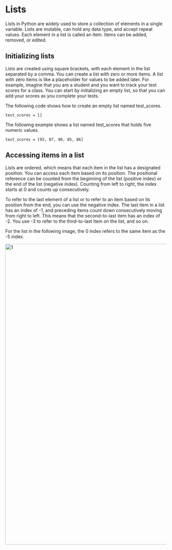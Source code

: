 # Lists

Lists in Python are widely used to store a collection of elements in a single variable. Lists are mutable, can hold any data type, and accept repeat values. Each element in a list is called an item. Items can be added, removed, or edited.

## Initializing lists
Lists are created using square brackets, with each element in the list separated by a comma. You can create a list with zero or more items. A list with zero items is like a placeholder for values to be added later. For example, imagine that you are a student and you want to track your test scores for a class. You can start by initializing an empty list, so that you can add your scores as you complete your tests. 

The following code shows how to create an empty list named test_scores.

```
test_scores = []
```

The following example shows a list named test_scores that holds five numeric values.

```
test_scores = [93, 87, 90, 85, 86]
```

## Accessing items in a list

Lists are ordered, which means that each item in the list has a designated position. You can access each item based on its position. The positional reference can be counted from the beginning of the list (positive index) or the end of the list (negative index). Counting from left to right, the index starts at 0 and counts up consecutively.

To refer to the last element of a list or to refer to an item based on its position from the end, you can use the negative index. The last item in a list has an index of -1, and preceding items count down consecutively moving from right to left. This means that the second-to-last item has an index of -2. You use -3 to refer to the third-to-last item on the list, and so on. 

For the list in the following image, the 0 index refers to the same item as the -5 index.

<img width="938" alt="1" src="https://github.com/user-attachments/assets/faddcc28-fcb7-4f98-8453-3966af56b2d4" />






